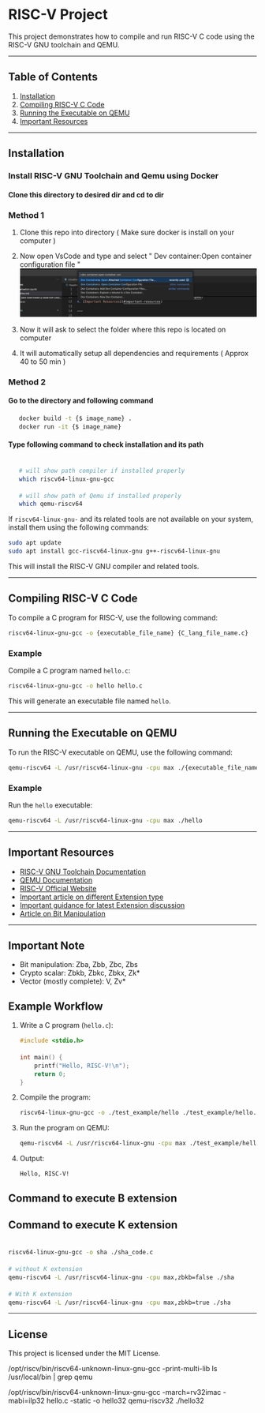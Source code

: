 # RISC-V Project

This project demonstrates how to compile and run RISC-V C code using the RISC-V GNU toolchain and QEMU.

---

## Table of Contents

1. [Installation](#installation)
2. [Compiling RISC-V C Code](#compiling-risc-v-c-code)
3. [Running the Executable on QEMU](#running-the-executable-on-qemu)
4. [Important Resources](#important-resources)

---

## Installation

### Install RISC-V GNU Toolchain and Qemu using Docker

#### Clone this directory to desired dir and cd to dir

### Method 1
   1. Clone this repo into directory ( Make sure docker is install on your computer )
   2. Now open VsCode and type and select " Dev container:Open container configuration file "
   ![vscode container setup](./setup_img_files/dev_setup.png)

   3. Now it will ask to select the folder where this repo is located on computer
   4. It will automatically setup all dependencies and requirements ( Approx 40 to 50 min )

### Method 2



#### Go to the directory and following command
```bash
   docker build -t {$ image_name} .
   docker run -it {$ image_name}
```

#### Type following command to check installation and its path

```bash

   # will show path compiler if installed properly
   which riscv64-linux-gnu-gcc

   # will show path of Qemu if installed properly
   which qemu-riscv64

```



If `riscv64-linux-gnu-` and its related tools are not available on your system, install them using the following commands:

```bash
sudo apt update
sudo apt install gcc-riscv64-linux-gnu g++-riscv64-linux-gnu
```

This will install the RISC-V GNU compiler and related tools.

---

## Compiling RISC-V C Code

To compile a C program for RISC-V, use the following command:

```bash
riscv64-linux-gnu-gcc -o {executable_file_name} {C_lang_file_name.c}
```

### Example

Compile a C program named `hello.c`:

```bash
riscv64-linux-gnu-gcc -o hello hello.c
```

This will generate an executable file named `hello`.

---

## Running the Executable on QEMU

To run the RISC-V executable on QEMU, use the following command:

```bash
qemu-riscv64 -L /usr/riscv64-linux-gnu -cpu max ./{executable_file_name}
```

### Example

Run the `hello` executable:

```bash
qemu-riscv64 -L /usr/riscv64-linux-gnu -cpu max ./hello
```

---

## Important Resources

- [RISC-V GNU Toolchain Documentation](https://github.com/riscv/riscv-gnu-toolchain)
- [QEMU Documentation](https://www.qemu.org/)
- [RISC-V Official Website](https://riscv.org/)
- [Important article on different Extension type](https://research.redhat.com/blog/article/risc-v-extensions-whats-available-and-how-to-find-it/)
- [Important guidance for latest Extension discussion](https://gitlab.com/qemu-project/qemu/-/issues/2245)
- [Article on Bit Manipulation](https://fprox.substack.com/p/risc-v-scalar-bit-manipulation-extensions)

---

## Important Note
   -  Bit manipulation: Zba, Zbb, Zbc, Zbs
   -  Crypto scalar: Zbkb, Zbkc, Zbkx, Zk*
   -  Vector (mostly complete): V, Zv*

## Example Workflow

1. Write a C program (`hello.c`):
   ```c
   #include <stdio.h>

   int main() {
       printf("Hello, RISC-V!\n");
       return 0;
   }
   ```

2. Compile the program:
   ```bash
   riscv64-linux-gnu-gcc -o ./test_example/hello ./test_example/hello.c
   ```

3. Run the program on QEMU:
   ```bash
   qemu-riscv64 -L /usr/riscv64-linux-gnu -cpu max ./test_example/hello
   ```

4. Output:
   ```
   Hello, RISC-V!
   ```


## Command to execute B extension


## Command to execute K extension
   ```bash

   riscv64-linux-gnu-gcc -o sha ./sha_code.c

   # without K extension
   qemu-riscv64 -L /usr/riscv64-linux-gnu -cpu max,zbkb=false ./sha

   # With K extension
   qemu-riscv64 -L /usr/riscv64-linux-gnu -cpu max,zbkb=true ./sha

   ```
---

## License

This project is licensed under the MIT License.



/opt/riscv/bin/riscv64-unknown-linux-gnu-gcc -print-multi-lib
ls /usr/local/bin | grep qemu

/opt/riscv/bin/riscv64-unknown-linux-gnu-gcc -march=rv32imac -mabi=ilp32 hello.c -static -o hello32
qemu-riscv32 ./hello32
